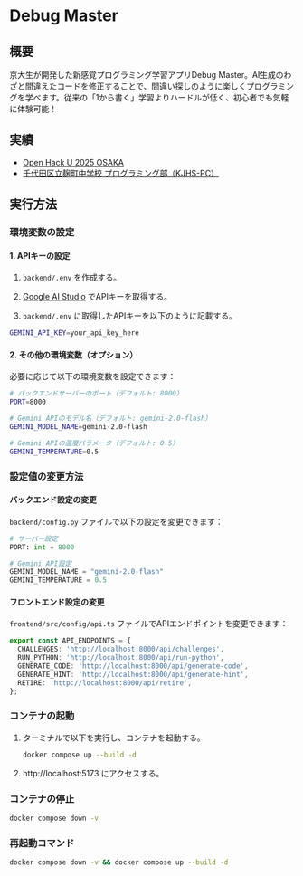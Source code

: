 # Debug Master

## 概要

京大生が開発した新感覚プログラミング学習アプリDebug Master。AI生成のわざと間違えたコードを修正することで、間違い探しのように楽しくプログラミングを学べます。従来の「1から書く」学習よりハードルが低く、初心者でも気軽に体験可能！

## 実績

- [Open Hack U 2025 OSAKA](https://hacku.yahoo.co.jp/hacku2025_osaka/)
- [千代田区立麹町中学校 プログラミング部（KJHS-PC）](https://manju-s-6271.github.io/KJHS-PC/)

## 実行方法

### 環境変数の設定

#### 1. APIキーの設定

1. `backend/.env` を作成する。

2. [Google AI Studio](https://aistudio.google.com/app/apikey) でAPIキーを取得する。

3. `backend/.env` に取得したAPIキーを以下のように記載する。

```bash
GEMINI_API_KEY=your_api_key_here
```

#### 2. その他の環境変数（オプション）

必要に応じて以下の環境変数を設定できます：

```bash
# バックエンドサーバーのポート（デフォルト: 8000）
PORT=8000

# Gemini APIのモデル名（デフォルト: gemini-2.0-flash）
GEMINI_MODEL_NAME=gemini-2.0-flash

# Gemini APIの温度パラメータ（デフォルト: 0.5）
GEMINI_TEMPERATURE=0.5
```

### 設定値の変更方法

#### バックエンド設定の変更

`backend/config.py` ファイルで以下の設定を変更できます：

```python
# サーバー設定
PORT: int = 8000

# Gemini API設定
GEMINI_MODEL_NAME = "gemini-2.0-flash"
GEMINI_TEMPERATURE = 0.5
```

#### フロントエンド設定の変更

`frontend/src/config/api.ts` ファイルでAPIエンドポイントを変更できます：

```typescript
export const API_ENDPOINTS = {
  CHALLENGES: 'http://localhost:8000/api/challenges',
  RUN_PYTHON: 'http://localhost:8000/api/run-python',
  GENERATE_CODE: 'http://localhost:8000/api/generate-code',
  GENERATE_HINT: 'http://localhost:8000/api/generate-hint',
  RETIRE: 'http://localhost:8000/api/retire',
};
```

### コンテナの起動

1. ターミナルで以下を実行し、コンテナを起動する。

    ```bash
   docker compose up --build -d
   ```

2. http://localhost:5173 にアクセスする。


### コンテナの停止

```bash
docker compose down -v
```


### 再起動コマンド

```bash
docker compose down -v && docker compose up --build -d
```
